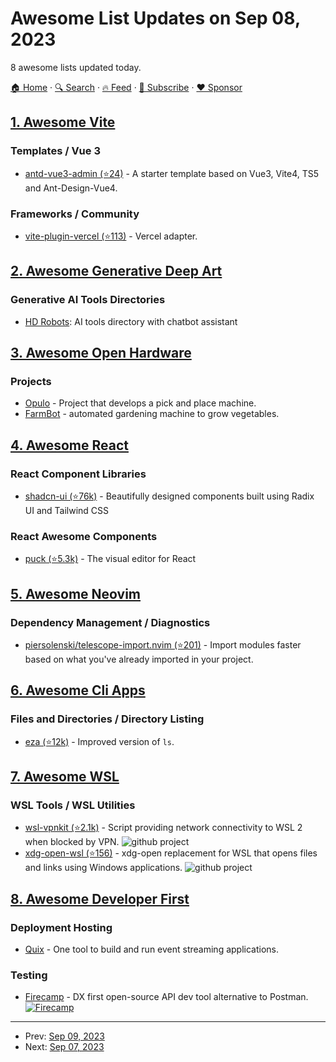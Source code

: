 # Awesome List Updates on Sep 08, 2023

8 awesome lists updated today.

[🏠 Home](/README.md) · [🔍 Search](https://www.trackawesomelist.com/search/) · [🔥 Feed](https://www.trackawesomelist.com/rss.xml) · [📮 Subscribe](https://trackawesomelist.us17.list-manage.com/subscribe?u=d2f0117aa829c83a63ec63c2f&id=36a103854c) · [❤️  Sponsor](https://github.com/sponsors/theowenyoung)



## [1. Awesome Vite](/content/vitejs/awesome-vite/README.md)

### Templates / Vue 3

*   [antd-vue3-admin (⭐24)](https://github.com/Zuojiangtao/antd-vue3-admin) - A starter template based on Vue3, Vite4, TS5 and Ant-Design-Vue4.

### Frameworks / Community

*   [vite-plugin-vercel (⭐113)](https://github.com/magne4000/vite-plugin-vercel) - Vercel adapter.

## [2. Awesome Generative Deep Art](/content/filipecalegario/awesome-generative-deep-art/README.md)

### Generative AI Tools Directories

*   [HD Robots](https://hdrobots.com/): AI tools directory with chatbot assistant

## [3. Awesome Open Hardware](/content/delftopenhardware/awesome-open-hardware/README.md)

### Projects

*   [Opulo](https://docs.opulo.io/) - Project that develops a pick and place machine.
*   [FarmBot](https://farm.bot/pages/open-source) - automated gardening machine to grow vegetables.

## [4. Awesome React](/content/enaqx/awesome-react/README.md)

### React Component Libraries

*   [shadcn-ui (⭐76k)](https://github.com/shadcn-ui/ui) - Beautifully designed components built using Radix UI and Tailwind CSS

### React Awesome Components

*   [puck (⭐5.3k)](https://github.com/measuredco/puck) - The visual editor for React

## [5. Awesome Neovim](/content/rockerBOO/awesome-neovim/README.md)

### Dependency Management / Diagnostics

*   [piersolenski/telescope-import.nvim (⭐201)](https://github.com/piersolenski/telescope-import.nvim) - Import modules faster based on what you've already imported in your project.

## [6. Awesome Cli Apps](/content/agarrharr/awesome-cli-apps/README.md)

### Files and Directories / Directory Listing

*   [eza (⭐12k)](https://github.com/eza-community/eza) - Improved version of `ls`.

## [7. Awesome WSL](/content/sirredbeard/Awesome-WSL/README.md)

### WSL Tools / WSL Utilities

*   [wsl-vpnkit (⭐2.1k)](https://github.com/sakai135/wsl-vpnkit) - Script providing network connectivity to WSL 2 when blocked by VPN. ![github project](https://raw.githubusercontent.com/sirredbeard/Awesome-WSL/master/github-icon.png)
*   [xdg-open-wsl (⭐156)](https://github.com/cpbotha/xdg-open-wsl) - xdg-open replacement for WSL that opens files and links using Windows applications. ![github project](https://raw.githubusercontent.com/sirredbeard/Awesome-WSL/master/github-icon.png)

## [8. Awesome Developer First](/content/agamm/awesome-developer-first/README.md)

### Deployment Hosting

*   [Quix](https://quix.io/) - One tool to build and run event streaming applications.

### Testing

*   [Firecamp](https://firecamp.io) - DX first open-source API dev tool alternative to Postman. [![Firecamp](https://img.shields.io/github/stars/firecamp-dev/firecamp?style=flat-square\&logo=github\&labelColor=%230D1117\&color=%23161B22)](https://github.com/firecamp-dev/firecamp)

---

- Prev: [Sep 09, 2023](/content/2023/09/09/README.md)
- Next: [Sep 07, 2023](/content/2023/09/07/README.md)